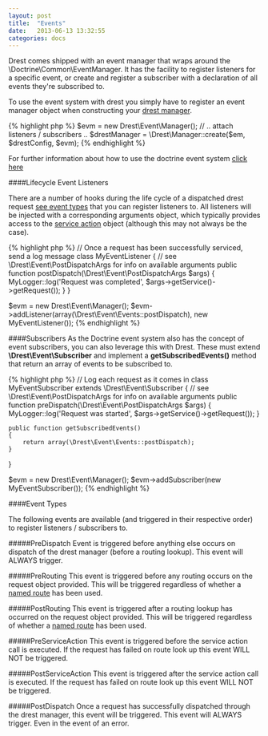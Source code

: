```yaml
---
layout: post
title:  "Events"
date:   2013-06-13 13:32:55
categories: docs
---
```


Drest comes shipped with an event manager that wraps around the \Doctrine\Common\EventManager.
It has the facility to register listeners for a specific event, or create and register a subscriber with a declaration of
all events they're subscribed to.

To use the event system with drest you simply have to register an event manager object when constructing your [drest manager]({{site.url}}/docs/getting-started/#configuring_the_drest_manager).

{% highlight php %}
$evm = new Drest\Event\Manager();
// .. attach listeners / subscribers ..
$drestManager = \Drest\Manager::create($em, $drestConfig, $evm);
{% endhighlight %}

For further information about how to use the doctrine event system [click here](http://docs.doctrine-project.org/en/2.0.x/reference/events.html)

####Lifecycle Event Listeners

There are a number of hooks during the life cycle of a dispatched drest request [see event types]({{site.url}}/docs/events#event_types) that you can register listeners to.
All listeners will be injected with a corresponding arguments object, which typically provides access to the [service action]({{site.url}}/docs/service-actions) object (although this may not always be the case).


{% highlight php %}
// Once a request has been successfully serviced, send a log message
class MyEventListener
{
    // see \Drest\Event\PostDispatchArgs for info on available arguments
    public function postDispatch(\Drest\Event\PostDispatchArgs $args)
    {
        MyLogger::log('Request was completed', $args->getService()->getRequest());
    }
}

$evm = new Drest\Event\Manager();
$evm->addListener(array(\Drest\Event\Events::postDispatch), new MyEventListener());
{% endhighlight %}

####Subscribers
As the Doctrine event system also has the concept of event subscribers, you can also leverage this with Drest.
These must extend **\Drest\Event\Subscriber** and implement a **getSubscribedEvents()** method that return an array of events to be subscribed to.

{% highlight php %}
// Log each request as it comes in
class MyEventSubscriber extends \Drest\Event\Subscriber
{
    // see \Drest\Event\PostDispatchArgs for info on available arguments
    public function preDispatch(\Drest\Event\PostDispatchArgs $args)
    {
        MyLogger::log('Request was started', $args->getService()->getRequest());
    }

    public function getSubscribedEvents()
    {
        return array(\Drest\Event\Events::postDispatch);
    }
}

$evm = new Drest\Event\Manager();
$evm->addSubscriber(new MyEventSubscriber());
{% endhighlight %}



####Event Types

The following events are available (and triggered in their respective order) to register listeners / subscribers to.

#####PreDispatch
Event is triggered before anything else occurs on dispatch of the drest manager (before a routing lookup).
This event will ALWAYS trigger.

#####PreRouting
This event is triggered before any routing occurs on the request object provided. This will be triggered regardless
of whether a [named route]({{site.url}}/docs/routing) has been used.

#####PostRouting
This event is triggered after a routing lookup has occurred on the request object provided. This will be triggered regardless
of whether a [named route]({{site.url}}/docs/routing) has been used.

#####PreServiceAction
This event is triggered before the service action call is executed.
If the request has failed on route look up this event WILL NOT be triggered.

#####PostServiceAction
This event is triggered after the service action call is executed.
If the request has failed on route look up this event WILL NOT be triggered.

#####PostDispatch
Once a request has successfully dispatched through the drest manager, this event will be triggered.
This event will ALWAYS trigger. Even in the event of an error.
